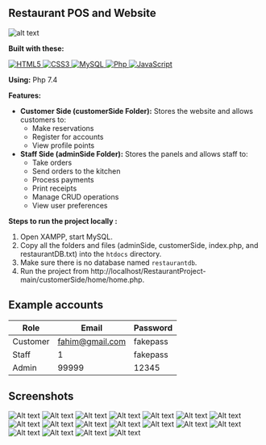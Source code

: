 ## Restaurant POS and Website

![alt text](https://github.com/insertfahim/RestaurantProject/blob/main/RestaurantProjectImages/Screenshot_8.png?raw=true)

**Built with these:** 
<p align="left">
   <a href="#">
      <img alt="HTML5" src="https://img.shields.io/badge/html5%20-%23E34F26.svg?&style=for-the-badge&logo=html5&logoColor=white"/>
      <img alt="CSS3" src="https://img.shields.io/badge/css3%20-%231572B6.svg?&style=for-the-badge&logo=css3&logoColor=white"/>
      <img alt="MySQL" src="https://img.shields.io/badge/mysql-%2300f.svg?&style=for-the-badge&logo=mysql&logoColor=white"/>
      <img alt="Php" src="https://img.shields.io/badge/php-474a8a?style=for-the-badge&logo=php&logoColor=white" />
      <img alt="JavaScript" src="https://img.shields.io/badge/javascript%20-%23F7DF1E.svg?&style=for-the-badge&logo=javascript&logoColor=black"/>
   </a>
</p>

**Using:** Php 7.4

**Features:**
* **Customer Side (customerSide Folder):** Stores the website and allows customers to:
    * Make reservations
    * Register for accounts
    * View profile points
* **Staff Side (adminSide Folder):** Stores the panels and allows staff to:
    * Take orders
    * Send orders to the kitchen
    * Process payments
    * Print receipts
    * Manage CRUD operations
    * View user preferences


**Steps to run the project locally :**

1. Open XAMPP, start MySQL.
2. Copy all the folders and files (adminSide, customerSide, index.php, and restaurantDB.txt) into the `htdocs` directory.
3. Make sure there is no database named `restaurantdb`.
4. Run the project from http://localhost/RestaurantProject-main/customerSide/home/home.php.

## Example accounts

| Role | Email | Password |
|---|---|---|
| Customer | fahim@gmail.com | fakepass |
| Staff | 1 | fakepass |
| Admin | 99999 | 12345 |

## Screenshots
![Alt text](RestaurantProjectImages/Screenshot_8.png) ![Alt text](RestaurantProjectImages/Screenshot_9.png) ![Alt text](RestaurantProjectImages/Screenshot_10.png) ![Alt text](RestaurantProjectImages/Screenshot_11.png) ![Alt text](RestaurantProjectImages/Screenshot_12.png) ![Alt text](RestaurantProjectImages/Screenshot_13.png) ![Alt text](RestaurantProjectImages/Screenshot_14.png) ![Alt text](RestaurantProjectImages/Screenshot_15.png) ![Alt text](RestaurantProjectImages/Screenshot_16.png) ![Alt text](RestaurantProjectImages/Screenshot_17.png) ![Alt text](RestaurantProjectImages/Screenshot_18.png) ![Alt text](RestaurantProjectImages/Screenshot_19.png) ![Alt text](RestaurantProjectImages/Screenshot_20.png) ![Alt text](RestaurantProjectImages/Screenshot_21.png) ![Alt text](RestaurantProjectImages/Screenshot_22.png) ![Alt text](RestaurantProjectImages/Screenshot_23.png) ![Alt text](RestaurantProjectImages/Screenshot_24.png) ![Alt text](RestaurantProjectImages/Screenshot_25.png)